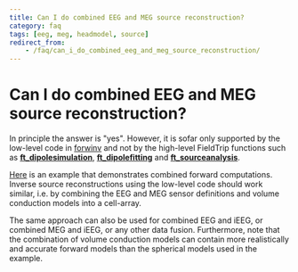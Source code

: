 ```yaml
---
title: Can I do combined EEG and MEG source reconstruction?
category: faq
tags: [eeg, meg, headmodel, source]
redirect_from:
    - /faq/can_i_do_combined_eeg_and_meg_source_reconstruction/
---
```


# Can I do combined EEG and MEG source reconstruction?

In principle the answer is "yes". However, it is sofar only supported by the low-level code in [forwinv](/development/forwinv) and not by the high-level FieldTrip functions such as **[ft_dipolesimulation](/reference/ft_dipolesimulation)**, **[ft_dipolefitting](/reference/ft_dipolefitting)** and **[ft_sourceanalysis](/reference/ft_sourceanalysis)**.

[Here](/example/combined_eeg_and_meg_source_reconstruction) is an example that demonstrates combined forward computations. Inverse source reconstructions using the low-level code should work similar, i.e. by combining the EEG and MEG sensor definitions and volume conduction models into a cell-array.

The same approach can also be used for combined EEG and iEEG, or combined MEG and iEEG, or any other data fusion. Furthermore, note that the combination of volume conduction models can contain more realistically and accurate forward models than the spherical models used in the example.
